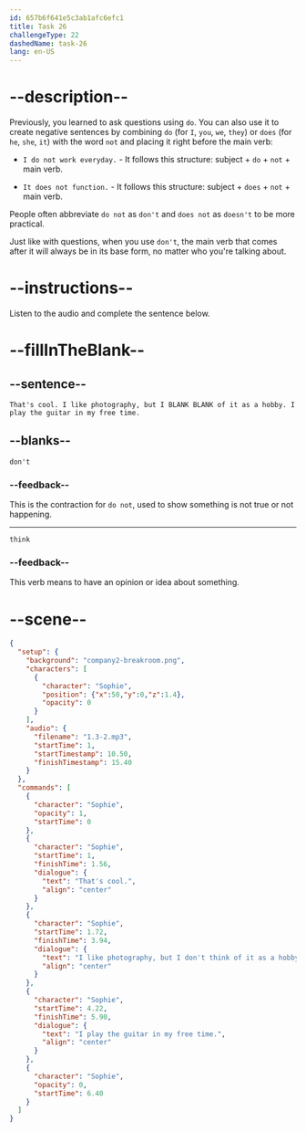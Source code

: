 ```yaml
---
id: 657b6f641e5c3ab1afc6efc1
title: Task 26
challengeType: 22
dashedName: task-26
lang: en-US
---
```


<!-- (audio) Sophie: That's cool. I like photography, but I don't think of it as a hobby. I play the guitar in my free time. -->

# --description--

Previously, you learned to ask questions using `do`. You can also use it to create negative sentences by combining `do` (for `I`, `you`, `we`, `they`) or `does` (for `he`, `she`, `it`) with the word `not` and placing it right before the main verb:

- `I do not work everyday.` - It follows this structure: subject + `do` + `not` + main verb.

- `It does not function.` - It follows this structure: subject + `does` + `not` + main verb.

People often abbreviate `do not` as `don't` and `does not` as `doesn't` to be more practical. 

Just like with questions, when you use `don't`, the main verb that comes after it will always be in its base form, no matter who you're talking about. 

# --instructions--

Listen to the audio and complete the sentence below.

# --fillInTheBlank--

## --sentence--

`That's cool. I like photography, but I BLANK BLANK of it as a hobby. I play the guitar in my free time.`

## --blanks--

`don't`

### --feedback--

This is the contraction for `do not`, used to show something is not true or not happening.

---

`think`

### --feedback--

This verb means to have an opinion or idea about something.

# --scene--

```json
{
  "setup": {
    "background": "company2-breakroom.png",
    "characters": [
      {
        "character": "Sophie",
        "position": {"x":50,"y":0,"z":1.4},
        "opacity": 0
      }
    ],
    "audio": {
      "filename": "1.3-2.mp3",
      "startTime": 1,
      "startTimestamp": 10.50,
      "finishTimestamp": 15.40
    }
  },
  "commands": [
    {
      "character": "Sophie",
      "opacity": 1,
      "startTime": 0
    },
    {
      "character": "Sophie",
      "startTime": 1,
      "finishTime": 1.56,
      "dialogue": {
        "text": "That's cool.",
        "align": "center"
      }
    },
    {
      "character": "Sophie",
      "startTime": 1.72,
      "finishTime": 3.94,
      "dialogue": {
        "text": "I like photography, but I don't think of it as a hobby.",
        "align": "center"
      }
    },
    {
      "character": "Sophie",
      "startTime": 4.22,
      "finishTime": 5.90,
      "dialogue": {
        "text": "I play the guitar in my free time.",
        "align": "center"
      }
    },
    {
      "character": "Sophie",
      "opacity": 0,
      "startTime": 6.40
    }
  ]
}
```
